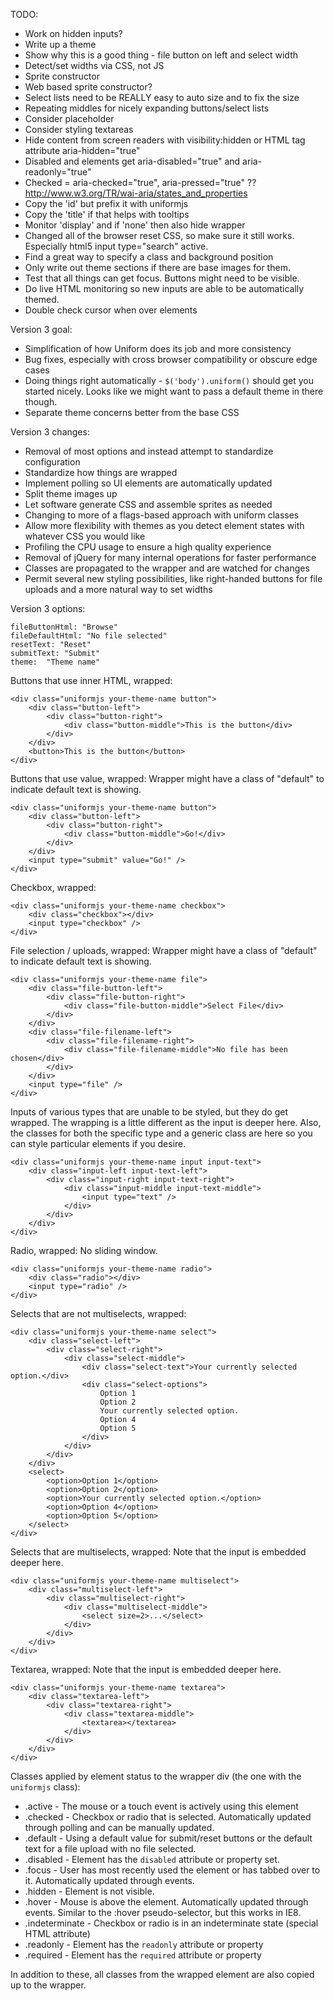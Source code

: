 TODO:

 * Work on hidden inputs?
 * Write up a theme
 * Show why this is a good thing - file button on left and select width
 * Detect/set widths via CSS, not JS
 * Sprite constructor
 * Web based sprite constructor?
 * Select lists need to be REALLY easy to auto size and to fix the size
 * Repeating middles for nicely expanding buttons/select lists
 * Consider placeholder
 * Consider styling textareas
 * Hide content from screen readers with visibility:hidden or HTML tag attribute aria-hidden="true"
 * Disabled and elements get aria-disabled="true" and aria-readonly="true"
 * Checked = aria-checked="true", aria-pressed="true" ??  http://www.w3.org/TR/wai-aria/states_and_properties
 * Copy the 'id' but prefix it with uniformjs
 * Copy the 'title' if that helps with tooltips
 * Monitor 'display' and if 'none' then also hide wrapper
 * Changed all of the browser reset CSS, so make sure it still works.  Especially html5 input type="search" active.
 * Find a great way to specify a class and background position
 * Only write out theme sections if there are base images for them.
 * Test that all things can get focus.  Buttons might need to be visible.
 * Do live HTML monitoring so new inputs are able to be automatically themed.
 * Double check cursor when over elements

Version 3 goal:

 * Simplification of how Uniform does its job and more consistency
 * Bug fixes, especially with cross browser compatibility or obscure edge cases
 * Doing things right automatically - `$('body').uniform()` should get you started nicely.  Looks like we might want to pass a default theme in there though.
 * Separate theme concerns better from the base CSS

Version 3 changes:

 * Removal of most options and instead attempt to standardize configuration
 * Standardize how things are wrapped
 * Implement polling so UI elements are automatically updated
 * Split theme images up
 * Let software generate CSS and assemble sprites as needed
 * Changing to more of a flags-based approach with uniform classes
 * Allow more flexibility with themes as you detect element states with whatever CSS you would like
 * Profiling the CPU usage to ensure a high quality experience
 * Removal of jQuery for many internal operations for faster performance
 * Classes are propagated to the wrapper and are watched for changes
 * Permit several new styling possibilities, like right-handed buttons for file uploads and a more natural way to set widths

Version 3 options:

    fileButtonHtml: "Browse"
    fileDefaultHtml: "No file selected"
    resetText: "Reset"
    submitText: "Submit"
    theme:  "Theme name"

Buttons that use inner HTML, wrapped:

    <div class="uniformjs your-theme-name button">
        <div class="button-left">
            <div class="button-right">
                <div class="button-middle">This is the button</div>
            </div>
        </div>
        <button>This is the button</button>
    </div>

Buttons that use value, wrapped:
Wrapper might have a class of "default" to indicate default text is showing.

    <div class="uniformjs your-theme-name button">
        <div class="button-left">
            <div class="button-right">
                <div class="button-middle">Go!</div>
            </div>
        </div>
        <input type="submit" value="Go!" />
    </div>

Checkbox, wrapped:

    <div class="uniformjs your-theme-name checkbox">
        <div class="checkbox"></div>
        <input type="checkbox" />
    </div>

File selection / uploads, wrapped:
Wrapper might have a class of "default" to indicate default text is showing.

    <div class="uniformjs your-theme-name file">
        <div class="file-button-left">
            <div class="file-button-right">
                <div class="file-button-middle">Select File</div>
            </div>
        </div>
        <div class="file-filename-left">
            <div class="file-filename-right">
                <div class="file-filename-middle">No file has been chosen</div>
            </div>
        </div>
        <input type="file" />
    </div>

Inputs of various types that are unable to be styled, but they do get wrapped.
The wrapping is a little different as the input is deeper here.  Also, the classes for both the specific type and a generic class are here so you can style particular elements if you desire.

    <div class="uniformjs your-theme-name input input-text">
        <div class="input-left input-text-left">
            <div class="input-right input-text-right">
                <div class="input-middle input-text-middle">
                    <input type="text" />
                </div>
            </div>
        </div>
    </div>

Radio, wrapped:
No sliding window.

    <div class="uniformjs your-theme-name radio">
        <div class="radio"></div>
        <input type="radio" />
    </div>

Selects that are not multiselects, wrapped:

    <div class="uniformjs your-theme-name select">
        <div class="select-left">
            <div class="select-right">
                <div class="select-middle">
                    <div class="select-text">Your currently selected option.</div>
                    <div class="select-options">
                        Option 1
                        Option 2
                        Your currently selected option.
                        Option 4
                        Option 5
                    </div>
                </div>
            </div>
        </div>
        <select>
            <option>Option 1</option>
            <option>Option 2</option>
            <option>Your currently selected option.</option>
            <option>Option 4</option>
            <option>Option 5</option>
        </select>
    </div>

Selects that are multiselects, wrapped:
Note that the input is embedded deeper here.

    <div class="uniformjs your-theme-name multiselect">
        <div class="multiselect-left">
            <div class="multiselect-right">
                <div class="multiselect-middle">
                    <select size=2>...</select>
                </div>
            </div>
        </div>
    </div>

Textarea, wrapped:
Note that the input is embedded deeper here.

    <div class="uniformjs your-theme-name textarea">
        <div class="textarea-left">
            <div class="textarea-right">
                <div class="textarea-middle">
                    <textarea></textarea>
                </div>
            </div>
        </div>
    </div>

Classes applied by element status to the wrapper div (the one with the `uniformjs` class):

 * .active - The mouse or a touch event is actively using this element
 * .checked - Checkbox or radio that is selected.  Automatically updated through polling and can be manually updated.
 * .default - Using a default value for submit/reset buttons or the default text for a file upload with no file selected.
 * .disabled - Element has the `disabled` attribute or property set.
 * .focus - User has most recently used the element or has tabbed over to it.  Automatically updated through events.
 * .hidden - Element is not visible.
 * .hover - Mouse is above the element.  Automatically updated through events.  Similar to the :hover pseudo-selector, but this works in IE8.
 * .indeterminate - Checkbox or radio is in an indeterminate state (special HTML attribute)
 * .readonly - Element has the `readonly` attribute or property
 * .required - Element has the `required` attribute or property

In addition to these, all classes from the wrapped element are also copied up to the wrapper.
